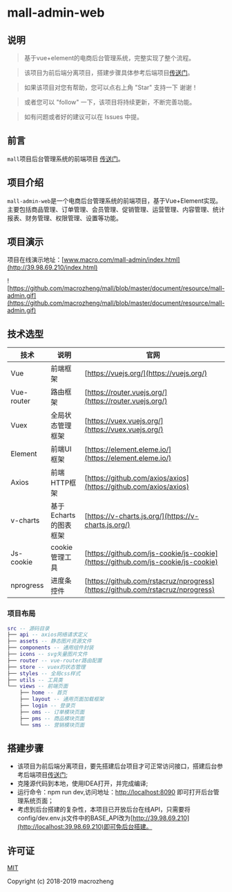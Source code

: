 # mall-admin-web

## 说明

> 基于vue+element的电商后台管理系统，完整实现了整个流程。

> 该项目为前后端分离项目，搭建步骤具体参考后端项目[传送门](https://github.com/macrozheng/mall)。

> 如果该项目对您有帮助，您可以点右上角 "Star" 支持一下 谢谢！

> 或者您可以 "follow" 一下，该项目将持续更新，不断完善功能。

> 如有问题或者好的建议可以在 Issues 中提。

## 前言

`mall`项目后台管理系统的前端项目
[传送门](https://github.com/macrozheng/mall)。

## 项目介绍

`mall-admin-web`是一个电商后台管理系统的前端项目，基于Vue+Element实现。
主要包括商品管理、订单管理、会员管理、促销管理、运营管理、内容管理、统计报表、财务管理、权限管理、设置等功能。

## 项目演示

项目在线演示地址：[www.macro.com/mall-admin/index.html](http://39.98.69.210/index.html)  

![https://github.com/macrozheng/mall/blob/master/document/resource/mall-admin.gif](https://github.com/macrozheng/mall/blob/master/document/resource/mall-admin.gif)

## 技术选型

技术 | 说明 | 官网
----|----|----
Vue | 前端框架 | [https://vuejs.org/](https://vuejs.org/)
Vue-router | 路由框架 | [https://router.vuejs.org/](https://router.vuejs.org/)
Vuex | 全局状态管理框架 | [https://vuex.vuejs.org/](https://vuex.vuejs.org/)
Element | 前端UI框架 | [https://element.eleme.io/](https://element.eleme.io/)
Axios | 前端HTTP框架 | [https://github.com/axios/axios](https://github.com/axios/axios)
v-charts | 基于Echarts的图表框架 | [https://v-charts.js.org/](https://v-charts.js.org/)
Js-cookie | cookie管理工具 | [https://github.com/js-cookie/js-cookie](https://github.com/js-cookie/js-cookie)
nprogress | 进度条控件 | [https://github.com/rstacruz/nprogress](https://github.com/rstacruz/nprogress)

### 项目布局

``` lua
src -- 源码目录
├── api -- axios网络请求定义
├── assets -- 静态图片资源文件
├── components -- 通用组件封装
├── icons -- svg矢量图片文件
├── router -- vue-router路由配置
├── store -- vuex的状态管理
├── styles -- 全局css样式
├── utils -- 工具类
└── views -- 前端页面
    ├── home -- 首页
    ├── layout -- 通用页面加载框架
    ├── login -- 登录页
    ├── oms -- 订单模块页面
    ├── pms -- 商品模块页面
    └── sms -- 营销模块页面
```

## 搭建步骤

- 该项目为前后端分离项目，要先搭建后台项目才可正常访问接口，搭建后台参考后端项目[传送门](https://github.com/macrozheng/mall);
- 克隆源代码到本地，使用IDEA打开，并完成编译;
- 运行命令：npm run dev,访问地址：[http://localhost:8090](http://localhost:8090) 即可打开后台管理系统页面；
- 考虑到后台搭建的复杂性，本项目已开放后台在线API，只需要将config/dev.env.js文件中的BASE_API改为[http://39.98.69.210](http://localhost:39.98.69.210)即可免后台搭建。

## 许可证

[MIT](https://github.com/macrozheng/mall-admin-web/blob/master/LICENSE)

Copyright (c) 2018-2019 macrozheng
